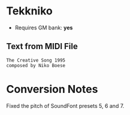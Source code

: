 # Tekkniko

* Requires GM bank: **yes**

## Text from MIDI File
```
The Creative Song 1995
composed by Niko Boese
```
# Conversion Notes

Fixed the pitch of SoundFont presets 5, 6 and 7.
